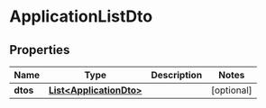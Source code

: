 # ApplicationListDto

## Properties
Name | Type | Description | Notes
------------ | ------------- | ------------- | -------------
**dtos** | [**List&lt;ApplicationDto&gt;**](ApplicationDto.md) |  |  [optional]
